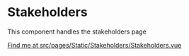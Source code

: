 # Stakeholders

This component handles the stakeholders page

[Find me at src/pages/Static/Stakeholders/Stakeholders.vue](https://github.com/FAIRsharing/fairsharing.github.io/tree/documentation/src/pages/Static/Stakeholders/Stakeholders.vue)

